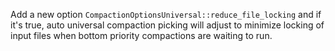 Add a new option `CompactionOptionsUniversal::reduce_file_locking` and if it's true, auto universal compaction picking will adjust to minimize locking of input files when bottom priority compactions are waiting to run.

